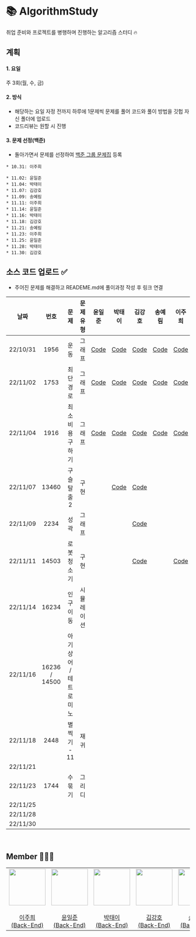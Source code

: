 # 📚 AlgorithmStudy
취업 준비와 프로젝트를 병행하며 진행하는 알고리즘 스터디 🔥

## 계획
#### 1. 요일
주 3회(월, 수, 금)

#### 2. 방식
* 해당하는 요일 자정 전까지 하루에 1문제씩 문제를 풀어 코드와 풀이 방법을 깃헙 자신 폴더에 업로드
* 코드리뷰는 원할 시 진행

#### 3. 문제 선정(백준)
* 돌아가면서 문제를 선정하여 [백준 그룹 문제집](https://www.acmicpc.net/group/workbook/16025) 등록

```
* 10.31: 이주희
```

```
* 11.02: 윤일준
* 11.04: 박태이
* 11.07: 김강호
* 11.09: 송예림
* 11.11: 이주희
* 11.14: 윤일준
* 11.16: 박태이
* 11.18: 김강호
* 11.21: 송예림
* 11.23: 이주희
* 11.25: 윤일준
* 11.28: 박태이
* 11.30: 김강호
```

## 소스 코드 업로드 ✅
- 주어진 문제를 해결하고 READEME.md에 풀이과정 작성 후 링크 연결

|**날짜**| **번호** |  **문제**  | **문제 유형** |                **윤일준**                 |                **박태이**                 |**김강호**|**송예림**|**이주희**|
|:-----:|:------:|:--------:|:---------:|:--------------------------------------:|:--------------------------------------:|:-----:|:-----:|:-----:|
| 22/10/31 |  1956  |    운동    |    그래프    | <a href="/1031/윤일준/README.md">Code</a> | <a href="/1031/박태이/README.md">Code</a> | <a href="/1031/김강호/README.md">Code</a> | <a href="/1031/송예림/README.md">Code</a> | <a href="/1031/이주희/README.md">Code</a> |
| 22/11/02 |  1753  |   최단경로   |    그래프    | <a href="/1102/윤일준/README.md">Code</a> | <a href="/1102/박태이/README.md">Code</a> |  <a href="/1102/김강호/README.md">Code</a> | <a href="/1102/송예림/README.md">Code</a> |  <a href="/1102/이주희/README.md">Code</a> |
| 22/11/04 |  1916  | 최소비용 구하기 |    그래프    |  <a href="/1104/윤일준/README.md">Code</a>  | <a href="/1104/박태이/README.md">Code</a> | <a href="/1104/김강호/README.md">Code</a> | <a href="/1104/송예림/README.md">Code</a> | <a href="/1104/이주희/README.md">Code</a> |
| 22/11/07 | 13460  | 구슬 탈출 2  |     구현     |       | <a href="/1107/박태이/README.md">Code</a> | <a href="/1107/김강호/README.md">Code</a> |   |   |
| 22/11/09 |   2234     |    성곽      |    그래프       |      |            |  <a href="/1109/김강호/README.md">Code</a> |  |  |
| 22/11/11 |    14503    |   로봇청소기    |    구현     |           |                 | <a href="/1111/김강호/README.md">Code</a> |  | <a href="/1111/이주희/README.md">Code</a> |
| 22/11/14 |    16234    |      인구이동    |     시뮬레이션      |           |               |  |  |  |
| 22/11/16 |    16236 / 14500    |      아기 상어 / 테트로미노    |           |                 |                 |  |  |  |
| 22/11/18 |   2448     |     별찍기 - 11     |      재귀     |                                        |                                        |  |  |  |
| 22/11/21 |        |          |           |                                        |                                        |  |  |  |
| 22/11/23 |     1744   |    수 묶기      |     그리디      |                     |                                        |  |  |  |
| 22/11/25 |        |          |           |                                        |                                        |  |  |  |
| 22/11/28 |        |          |           |                                        |                                        |  |  |  |
| 22/11/30 |        |          |           |                                        |                                        |  |  |  |

</br>

## Member 👨🏻‍💻
<table>
  <tr>
    <td height="20px" align="center"><a href="https://github.com/J00HUI">
      <img src="https://avatars.githubusercontent.com/J00HUI" width="100px"/> <br><br> 이주희 <br>(Back-End) </a> <br></td>
    <td height="20px" align="center"><a href="https://github.com/smileJune">
      <img src="https://avatars.githubusercontent.com/smileJune" width="100px"/> <br><br> 윤일준 <br>(Back-End) </a> <br></td>
    <td height="20px" align="center"><a href="https://github.com/ehoi-loveyourself">
      <img src="https://avatars.githubusercontent.com/ehoi-loveyourself" width="100px"/> <br><br> 박태이 <br>(Back-End) </a> <br></td>
    <td height="20px" align="center"><a href="https://github.com/tgb02087">
      <img src="https://avatars.githubusercontent.com/tgb02087" width="100px"/> <br><br> 김강호 <br>(Back-End) </a> <br></td>
    <td height="20px" align="center"><a href="https://github.com/yerim8373">
      <img src="https://avatars.githubusercontent.com/yerim8373" width="100px"/> <br><br> 송예림 <br>(Back-End) </a> <br></td>
  </tr>
</table>

